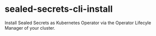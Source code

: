 # sealed-secrets-cli-install
Install Sealed Secrets as Kubernetes Operator via the Operator Lifecyle Manager of your cluster.

